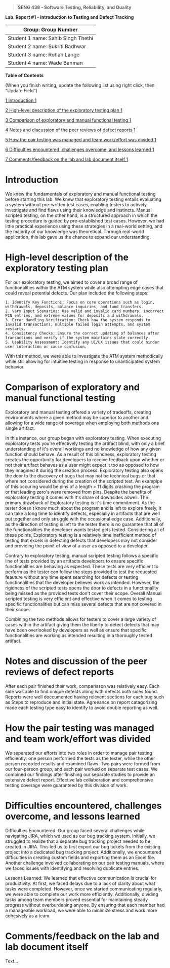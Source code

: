 >   **SENG 438 - Software Testing, Reliability, and Quality**

**Lab. Report \#1 – Introduction to Testing and Defect Tracking**

| Group: Group Number      |
|-----------------|
| Student 1 name: Sahib Singh Thethi |   
| Student 2 name: Sukriti Badhwar |   
| Student 3 name: Rohan Lange |   
| Student 4 name: Wade Banman |   


**Table of Contents**

(When you finish writing, update the following list using right click, then
“Update Field”)

[1 Introduction	1](#_Toc439194677)

[2 High-level description of the exploratory testing plan	1](#_Toc439194678)

[3 Comparison of exploratory and manual functional testing	1](#_Toc439194679)

[4 Notes and discussion of the peer reviews of defect reports	1](#_Toc439194680)

[5 How the pair testing was managed and team work/effort was
divided	1](#_Toc439194681)

[6 Difficulties encountered, challenges overcome, and lessons
learned	1](#_Toc439194682)

[7 Comments/feedback on the lab and lab document itself	1](#_Toc439194683)

# Introduction

We knew the fundamentals of exploratory and manual functional testing before starting this lab. We knew that exploratory testing entails evaluating a system without pre-written test cases, enabling testers to actively investigate and find flaws using their knowledge and instincts. Manual scripted testing, on the other hand, is a structured approach in which the testing procedure is guided by pre-established test cases. However, we had little practical experience using these strategies in a real-world setting, and the majority of our knowledge was theoretical. Through real-world application, this lab gave us the chance to expand our understanding.

# High-level description of the exploratory testing plan

For our exploratory testing, we aimed to cover a broad range of functionalities within the ATM system while also attempting edge cases that could reveal potential defects. Our plan included the following steps:

    1. Identify Key Functions: Focus on core operations such as login, withdrawals, deposits, balance inquiries, and fund transfers.
    2. Vary Input Scenarios: Use valid and invalid card numbers, incorrect PIN entries, and extreme values for deposits and withdrawals.
    3. Error Handling Verification: Check how the system responds to invalid transactions, multiple failed login attempts, and system restarts.
    4. Consistency Checks: Ensure the correct updating of balances after transactions and verify if the system maintains state correctly.
    5. Usability Assessment: Identify any UI/UX issues that could hinder user interaction or cause confusion.

With this method, we were able to investigate the ATM system methodically while still allowing for intuitive testing in response to unanticipated system behavior.

# Comparison of exploratory and manual functional testing

Exploratory and manual testing offered a variety of tradeoffs, creating environments where a given method may be superior to another and allowing for a wide range of coverage when employing both methods ona single artifact. 

In this instance, our group began with exploratory testing. When executing exploratory tests you're effectively testing the artifact blind, with only a brief understanding of it's overall workings and no knowledge of how any given function should behave. As a result of this blindness, exploratory testing creates the opportunity for developers to receive feedback upon whether or not their artifact behaves as a user might expect it too as opposed to how they imagined it during the creation process. Exploratory testing also opens the door to the discovery of bugs that may not be technical bugs or that where not considered during the creation of the scripted test. An examplpe of this occuring would be pins of a length > 11 digits crashing the program or that leading zero's were removed from pins. Despite the benefits of exploratory testing it comes with it's share of downsides aswell. The primary drawback of Exploratory testing is it's time commitment. As the tester doesn't know much about the program and is left to explore freely, it can take a long time to identify defects, especially in artifacts that are well put together and only struggle with the occasional edge case. Additionally, as the direction of testing is left to the tester there is no guarantee that all of the functionalities the developer wants tested gets tested. Considering all of these points, Exploratory testing is a relatively time inefficient method of testing that excels in detecting defects that developers may not consider and providing the poinit of view of a user as opposed to a developer.

Contrary to exploratory testing, manual scripted testing follows a specific line of tests provided by an artifacts developers to ensure specific functionalities are behaving as expected. These tests are very efficient to perform as the tester can follow the steps provided to test the requested feauture without any time spent searching for defects or testing functionalities that the developer believes work as intended. However, the rigidness of the scripted tests opens the door to defects in a functionality being missed as the provided tests don't cover their scope. Overall Manual scripted testing is very efficient and effective when it comes to testing specific functionalities but can miss several defects that are not covered in their scope. 

Combining the two methods allows for testers to cover a large variety of cases within the artifact giving them the liberty to detect defects that may have been overlooked by developers as well as ensure that specific functionalities are working as intended resulting in a thoroughly tested artifact.

# Notes and discussion of the peer reviews of defect reports

After each pair finished their work, comparisson was relatively easy. Each side was able to find unique defects along with defects both sides found. Reports were well doccumented having relevent sections for each bug such as Steps to reproduce and initial state. Agreeance on report catagorizing made each testing type easy to identify to avoid double reporting as well.

# How the pair testing was managed and team work/effort was divided 

We separated our efforts into two roles in order to manage pair testing efficiently: one person performed the tests as the tester, while the other person recorded results and examined flaws. Two pairs were formed from our four-person group, and each pair worked on separate test cases. We combined our findings after finishing our separate studies to provide an extensive defect report. Effective lab collaboration and comprehensive testing coverage were guaranteed by this division of work.

# Difficulties encountered, challenges overcome, and lessons learned
Difficulties Encountered:
Our group faced several challenges while navigating JIRA, which we used as our bug tracking system. Initially, we struggled to realize that a separate bug tracking project needed to be created in JIRA. This led us to first export our bug tickets from the existing project into a dedicated bug tracking project. Additionally, we encountered difficulties in creating custom fields and exporting them as an Excel file. Another challenge involved collaborating on our pair testing manuals, where we faced issues with identifying and resolving duplicate entries.  

Lessons Learned:
We learned that effective communication is crucial for productivity. At first, we faced delays due to a lack of clarity about what tasks were completed. However, once we started communicating regularly, we were able to complete our work more efficiently. Additionally, dividing tasks among team members proved essential for maintaining steady progress without overburdening anyone. By ensuring that each member had a manageable workload, we were able to minimize stress and work more cohesively as a team.
# Comments/feedback on the lab and lab document itself

Text…
